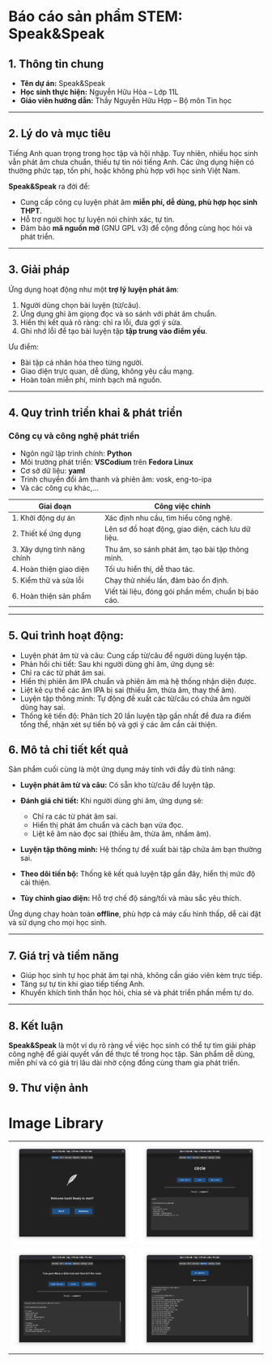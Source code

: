 # Báo cáo sản phẩm STEM: Speak\&Speak

## 1. Thông tin chung

* **Tên dự án:** Speak\&Speak
* **Học sinh thực hiện:** Nguyễn Hữu Hòa – Lớp 11L
* **Giáo viên hướng dẫn:**  Thầy Nguyễn Hữu Hợp – Bộ môn Tin học

---

## 2. Lý do và mục tiêu

Tiếng Anh quan trọng trong học tập và hội nhập. Tuy nhiên, nhiều học sinh vẫn phát âm chưa chuẩn, thiếu tự tin nói tiếng Anh. Các ứng dụng hiện có thường phức tạp, tốn phí, hoặc không phù hợp với học sinh Việt Nam.

**Speak\&Speak** ra đời để:

* Cung cấp công cụ luyện phát âm **miễn phí, dễ dùng, phù hợp học sinh THPT**.
* Hỗ trợ người học tự luyện nói chính xác, tự tin.
* Đảm bảo **mã nguồn mở** (GNU GPL v3) để cộng đồng cùng học hỏi và phát triển.

---

## 3. Giải pháp

Ứng dụng hoạt động như một **trợ lý luyện phát âm**:

1. Người dùng chọn bài luyện (từ/câu).
2. Ứng dụng ghi âm giọng đọc và so sánh với phát âm chuẩn.
3. Hiển thị kết quả rõ ràng: chỉ ra lỗi, đưa gợi ý sửa.
4. Ghi nhớ lỗi để tạo bài luyện tập **tập trung vào điểm yếu**.

Ưu điểm:

* Bài tập cá nhân hóa theo từng người.
* Giao diện trực quan, dễ dùng, không yêu cầu mạng.
* Hoàn toàn miễn phí, minh bạch mã nguồn.

---

## 4. Quy trình triển khai & phát triển

### Công cụ và công nghệ phát triển
* Ngôn ngữ lập trình chính: **Python**
* Môi trường phát triển: **VSCodium** trên **Fedora Linux**
* Cơ sở dữ liệu: **yaml**
* Trình chuyển đổi âm thanh và phiên âm: vosk, eng-to-ipa
* Và các công cụ khác,...

| Giai đoạn                   | Công việc chính                                     |
| --------------------------- | --------------------------------------------------- |
| 1. Khởi động dự án          | Xác định nhu cầu, tìm hiểu công nghệ.               |
| 2. Thiết kế ứng dụng        | Lên sơ đồ hoạt động, giao diện, cách lưu dữ liệu.   |
| 3. Xây dựng tính năng chính | Thu âm, so sánh phát âm, tạo bài tập thông minh.    |
| 4. Hoàn thiện giao diện     | Tối ưu hiển thị, dễ thao tác.                       |
| 5. Kiểm thử và sửa lỗi      | Chạy thử nhiều lần, đảm bảo ổn định.                |
| 6. Hoàn thiện sản phẩm      | Viết tài liệu, đóng gói phần mềm, chuẩn bị báo cáo. |

---

## 5. Qui trình hoạt động: 
* Luyện phát âm từ và câu: Cung cấp từ/câu để người dùng luyện tập.
* Phản hồi chi tiết: Sau khi người dùng ghi âm, ứng dụng sẽ:
* Chỉ ra các từ phát âm sai.
* Hiển thị phiên âm IPA chuẩn và phiên âm mà hệ thống nhận diện được.
* Liệt kê cụ thể các âm IPA bị sai (thiếu âm, thừa âm, thay thế âm).
* Luyện tập thông minh: Tự động đề xuất các từ/câu có chứa âm người dùng hay sai.
* Thống kê tiến độ: Phân tích 20 lần luyện tập gần nhất để đưa ra điểm tổng thể, nhận xét sự tiến bộ và gợi ý các âm cần cải thiện.

## 6. Mô tả chi tiết kết quả

Sản phẩm cuối cùng là một ứng dụng máy tính với đầy đủ tính năng:

* **Luyện phát âm từ và câu:** Có sẵn kho từ/câu để luyện tập.
* **Đánh giá chi tiết:** Khi người dùng ghi âm, ứng dụng sẽ:

  * Chỉ ra các từ phát âm sai.
  * Hiển thị phát âm chuẩn và cách bạn vừa đọc.
  * Liệt kê âm nào đọc sai (thiếu âm, thừa âm, nhầm âm).
* **Luyện tập thông minh:** Hệ thống tự đề xuất bài tập chứa âm bạn thường sai.
* **Theo dõi tiến bộ:** Thống kê kết quả luyện tập gần đây, hiển thị mức độ cải thiện.
* **Tùy chỉnh giao diện:** Hỗ trợ chế độ sáng/tối và màu sắc yêu thích.

Ứng dụng chạy hoàn toàn **offline**, phù hợp cả máy cấu hình thấp, dễ cài đặt và sử dụng cho mọi học sinh.

---

## 7. Giá trị và tiềm năng

* Giúp học sinh tự học phát âm tại nhà, không cần giáo viên kèm trực tiếp.
* Tăng sự tự tin khi giao tiếp tiếng Anh.
* Khuyến khích tinh thần học hỏi, chia sẻ và phát triển phần mềm tự do.

---

## 8. Kết luận

**Speak\&Speak** là một ví dụ rõ ràng về việc học sinh có thể tự tìm giải pháp công nghệ để giải quyết vấn đề thực tế trong học tập. Sản phẩm dễ dùng, miễn phí và có giá trị lâu dài nhờ cộng đồng cùng tham gia phát triển.

## 9. Thư viện ảnh 
# Image Library

| | |
|---|---|
| ![](https://raw.githubusercontent.com/nguyenhhoa03/nguyenhhoa03/main/images/Screenshot%20From%202025-09-02%2012-44-47.png) | ![](https://raw.githubusercontent.com/nguyenhhoa03/nguyenhhoa03/main/images/Screenshot%20From%202025-09-02%2012-45-22.png) |
| ![](https://raw.githubusercontent.com/nguyenhhoa03/nguyenhhoa03/main/images/Screenshot%20From%202025-09-02%2012-46-08.png) | ![](https://raw.githubusercontent.com/nguyenhhoa03/nguyenhhoa03/main/images/Screenshot%20From%202025-09-02%2012-46-16.png) |

